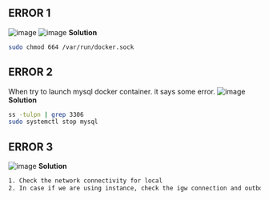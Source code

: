 ERROR 1
-------
![image](https://github.com/januo-org/proof-of-concepts/assets/91359308/8bda759d-370e-4a9e-b74a-7a12f43ec0b1)
![image](https://github.com/januo-org/proof-of-concepts/assets/91359308/30ae65e1-d72b-4f44-9d7a-e968d3e9a0ce)
**Solution**
```bash
sudo chmod 664 /var/run/docker.sock
```
ERROR 2
-------
When try to launch mysql docker container. it says some error.
![image](https://github.com/januo-org/proof-of-concepts/assets/91359308/2c4e7ffe-b290-4e76-b4e1-3d491d6451a2)
**Solution**
```bash
ss -tulpn | grep 3306
sudo systemctl stop mysql
```
ERROR 3
-------
![image](https://github.com/januo-org/proof-of-concepts/assets/91359308/753e85cd-3644-4880-9995-562eeaa5fd28)
**Solution**
```bash
1. Check the network connectivity for local
2. In case if we are using instance, check the igw connection and outbound rules too.
```




